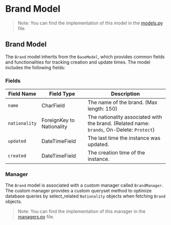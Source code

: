 # Brand Model

> Note: You can find the implementation of this model in the [models.py](../../../src/mobiles/models.py) file.

## Brand Model

The `Brand` model inherits from the `BaseModel`, which provides common fields and functionalities for tracking creation
and update times. The model includes the following fields:

### Fields

| Field Name    | Field Type                | Description                                                                               |
|---------------|---------------------------|-------------------------------------------------------------------------------------------|
| `name`        | CharField                 | The name of the brand. (Max length: 150)                                                  |
| `nationality` | ForeignKey to Nationality | The nationality associated with the brand. (Related name: `brands`, On-Delete: `Protect`) |
| `updated`     | DateTimeField             | The last time the instance was updated.                                                   |
| `created`     | DateTimeField             | The creation time of the instance.                                                        |

### Manager

The `Brand` model is associated with a custom manager called `BrandManager`. The custom manager provides a custom
queryset method to optimize database queries by select_related `Nationality` objects when fetching `Brand`
objects.

> Note: You can find the implementation of this manager in the [managers.py](../../../src/mobiles/managers.py) file.
